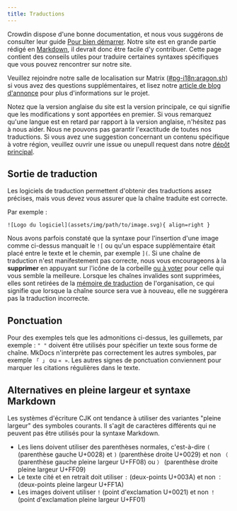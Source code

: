 ```yaml
---
title: Traductions
---
```


Crowdin dispose d'une bonne documentation, et nous vous suggérons de consulter leur guide [Pour bien démarrer](https://support.crowdin.com/crowdin-intro). Notre site est en grande partie rédigé en [Markdown](https://en.wikipedia.org/wiki/Markdown), il devrait donc être facile d'y contribuer. Cette page contient des conseils utiles pour traduire certaines syntaxes spécifiques que vous pouvez rencontrer sur notre site.

Veuillez rejoindre notre salle de localisation sur Matrix ([#pg-i18n:aragon.sh](https://matrix.to/#/%23pg-i18n:aragon.sh)) si vous avez des questions supplémentaires, et lisez notre [article de blog d'annonce](https://blog.privacyguides.org/2023/02/26/i18n-announcement) pour plus d'informations sur le projet.

Notez que la version anglaise du site est la version principale, ce qui signifie que les modifications y sont apportées en premier. Si vous remarquez qu'une langue est en retard par rapport à la version anglaise, n'hésitez pas à nous aider. Nous ne pouvons pas garantir l'exactitude de toutes nos traductions. Si vous avez une suggestion concernant un contenu spécifique à votre région, veuillez ouvrir une issue ou unepull request dans notre [dépôt principal](https://github.com/privacyguides/privacyguides.org).

## Sortie de traduction

Les logiciels de traduction permettent d'obtenir des traductions assez précises, mais vous devez vous assurer que la chaîne traduite est correcte.

Par exemple :

```text
![Logo du logiciel](assets/img/path/to/image.svg){ align=right }
```

Nous avons parfois constaté que la syntaxe pour l'insertion d'une image comme ci-dessus manquait le `![` ou qu'un espace supplémentaire était placé entre le texte et le chemin, par exemple `](`. Si une chaîne de traduction n'est manifestement pas correcte, nous vous encourageons à la **supprimer** en appuyant sur l'icône de la corbeille [ou à voter](https://support.crowdin.com/enterprise/getting-started-for-volunteers/#voting-view) pour celle qui vous semble la meilleure. Lorsque les chaînes invalides sont supprimées, elles sont retirées de la [mémoire de traduction](https://support.crowdin.com/enterprise/translation-memory) de l'organisation, ce qui signifie que lorsque la chaîne source sera vue à nouveau, elle ne suggérera pas la traduction incorrecte.

## Ponctuation

Pour des exemples tels que les admonitions ci-dessus, les guillemets, par exemple : `" "` doivent être utilisés pour spécifier un texte sous forme de chaîne. MkDocs n'interprète pas correctement les autres symboles, par exemple `「 」` ou `« »`. Les autres signes de ponctuation conviennent pour marquer les citations régulières dans le texte.

## Alternatives en pleine largeur et syntaxe Markdown

Les systèmes d'écriture CJK ont tendance à utiliser des variantes "pleine largeur" des symboles courants. Il s'agit de caractères différents qui ne peuvent pas être utilisés pour la syntaxe Markdown.

- Les liens doivent utiliser des parenthèses normales, c'est-à-dire `(` (parenthèse gauche U+0028) et `)` (parenthèse droite U+0029) et non `（` (parenthèse gauche pleine largeur U+FF08) ou `）` (parenthèse droite pleine largeur U+FF09)
- Le texte cité et en retrait doit utiliser `:` (deux-points U+003A) et non `：` (deux-points pleine largeur U+FF1A)
- Les images doivent utiliser `!` (point d'exclamation U+0021) et non `！` (point d'exclamation pleine largeur U+FF01)
